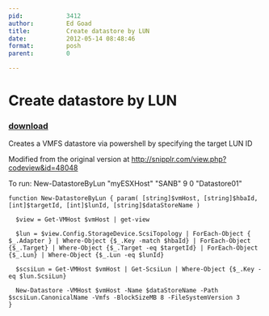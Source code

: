 ```yaml
---
pid:            3412
author:         Ed Goad
title:          Create datastore by LUN 
date:           2012-05-14 08:48:46
format:         posh
parent:         0

---
```


# Create datastore by LUN 

### [download](Scripts\3412.ps1)

Creates a VMFS datastore via powershell by specifying the target LUN ID

Modified from the original version at http://snipplr.com/view.php?codeview&id=48048

To run: New-DatastoreByLun "myESXHost" "SANB" 9  0 "Datastore01"

```posh
function New-DatastoreByLun { param( [string]$vmHost, [string]$hbaId, [int]$targetId, [int]$lunId, [string]$dataStoreName )

  $view = Get-VMHost $vmHost | get-view

  $lun = $view.Config.StorageDevice.ScsiTopology | ForEach-Object { $_.Adapter } | Where-Object {$_.Key -match $hbaId} | ForEach-Object {$_.Target} | Where-Object {$_.Target -eq $targetId} | ForEach-Object {$_.Lun} | Where-Object {$_.Lun -eq $lunId}

  $scsiLun = Get-VMHost $vmHost | Get-ScsiLun | Where-Object {$_.Key -eq $lun.ScsiLun}

  New-Datastore -VMHost $vmHost -Name $dataStoreName -Path $scsiLun.CanonicalName -Vmfs -BlockSizeMB 8 -FileSystemVersion 3
}


```
